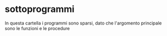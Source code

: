 # sottoprogrammi
In questa cartella i programmi sono sparsi, dato che l'argomento principale sono le funzioni e le procedure